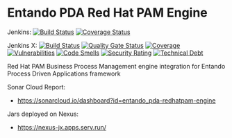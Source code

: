 # Entando PDA Red Hat PAM Engine

Jenkins:
[![Build Status](https://jenkins.entandocloud.com/buildStatus/icon?job=de-pda-redhatpam-engine-master)](https://jenkins.entandocloud.com/job/de-pda-redhatpam-engine-master/)
[![Coverage Status](https://coveralls.io/repos/github/entando/pda-redhatpam-engine/badge.svg?branch=master)](https://coveralls.io/github/entando/pda-redhatpam-engine?branch=master)

Jenkins X:
[![Build Status](https://img.shields.io/endpoint?url=https%3A%2F%2Fstatusbadge-jx.apps.serv.run%2Fentando%2Fpda-redhatpam-engine)](https://github.com/entando/devops-results/tree/logs/jenkins-x/logs/entando/pda-redhatpam-engine/master)
[![Quality Gate Status](https://sonarcloud.io/api/project_badges/measure?project=entando_pda-redhatpam-engine&metric=alert_status)](https://sonarcloud.io/dashboard?id=entando_pda-redhatpam-engine)
[![Coverage](https://sonarcloud.io/api/project_badges/measure?project=entando_pda-redhatpam-engine&metric=coverage)](https://entando.github.io/devops-results/pda-redhatpam-engine/master/jacoco/index.html)
[![Vulnerabilities](https://sonarcloud.io/api/project_badges/measure?project=entando_pda-redhatpam-engine&metric=vulnerabilities)](https://entando.github.io/devops-results/pda-redhatpam-engine/master/dependency-check-report.html)
[![Code Smells](https://sonarcloud.io/api/project_badges/measure?project=entando_pda-redhatpam-engine&metric=code_smells)](https://sonarcloud.io/dashboard?id=entando_pda-redhatpam-engine)
[![Security Rating](https://sonarcloud.io/api/project_badges/measure?project=entando_pda-redhatpam-engine&metric=security_rating)](https://sonarcloud.io/dashboard?id=entando_pda-redhatpam-engine)
[![Technical Debt](https://sonarcloud.io/api/project_badges/measure?project=entando_pda-redhatpam-engine&metric=sqale_index)](https://sonarcloud.io/dashboard?id=entando_pda-redhatpam-engine)

Red Hat PAM Business Process Management engine integration for Entando Process Driven Applications framework

Sonar Cloud Report:
* https://sonarcloud.io/dashboard?id=entando_pda-redhatpam-engine

Jars deployed on Nexus:
* https://nexus-jx.apps.serv.run/

